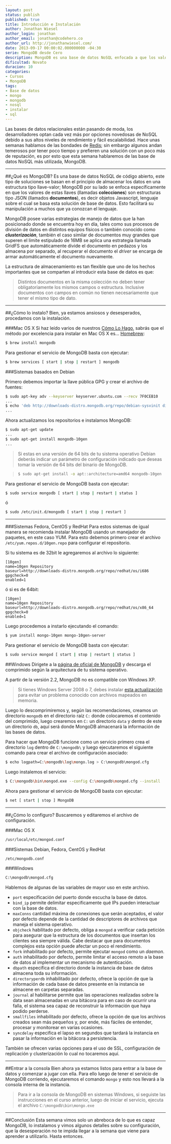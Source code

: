 ```yaml
---
layout: post
status: publish
published: true
title: Introducción e Instalación
author: Jonathan Wiesel
author_login: jonathan
author_email: jonathan@codehero.co
author_url: http://jonathanwiesel.com/
date: 2013-09-17 00:00:02.000000000 -04:30
serie: MongoDB desde Cero
description: MongoDB es una base de datos NoSQL enfocada a que los valores de las llaves (llamadas colecciones) son estructuras tipo JSON, es decir, objetos Javascript.
dificultad: Novato
duracion: 10
categories:
- Cursos
- MongoDB
tags:
- Base de datos
- mongo
- mongodb
- nosql
- instalar
- sql
---
```

Las bases de datos relacionales están pasando de moda, los desarrolladores optan cada vez más por opciones novedosas de NoSQL debido a sus altos niveles de rendimiento y fácil escalabilidad. Hace unas semanas hablamos de las bondades de [Redis](http://codehero.co/como-instalar-configurar-y-usar-redis/); sin embargo algunos andan temerosos por tener poco tiempo y prefieren una solución con un poco más de reputación, es por esto que esta semana hablaremos de las base de datos NoSQL más utilizada, MongoDB.

***
##¿Qué es MongoDB?
Es una base de datos NoSQL de código abierto, este tipo de soluciones se basan en el principio de almacenar los datos en una estructura tipo llave-valor; MongoDB por su lado se enfoca específicamente en que los valores de estas llaves (llamadas **colecciones**) son estructuras tipo JSON (llamados **documentos**), es decir objetos Javascript, lenguaje sobre el cual se basa esta solución de base de datos. Esto facilitará su manipulación a muchos que ya conozcan el lenguaje.

MongoDB posee varias estrategias de manejo de datos que la han posicionado donde se encuentra hoy en día, tales como sus procesos de división de datos en distintos equipos físicos o también conocido como ***clusterización***, también el caso similar de documentos muy grandes que superen el limite estipulado de 16MB se aplica una estrategia llamada GridFS que automáticamente divide el documento en pedazos y los almacena por separado, al recuperar el documento el *driver* se encarga de armar automáticamente el documento nuevamente.

La estructura de almacenamiento es tan flexible que uno de los hechos importantes que se comparten al introducir esta base de datos es que:

> Distintos documentos en la misma colección no deben tener obligatoriamente los mismos campos o estructura. Inclusive documentos con campos en común no tienen necesariamente que tener el mismo tipo de dato.

***
##¿Cómo lo instalo?
Bien, ya estamos ansiosos y desesperados, procedamos con la instalación.

###Mac OS X
Si haz leído varios de nuestros [Cómo Lo Hago](http://codehero.co/category/como-lo-hago/), sabrás que el método por excelencia para instalar en Mac OS X es… [Homebrew](http://codehero.co/como-lo-hago-instalar-homebrew/):

```sh
$ brew install mongodb
```

Para gestionar el servicio de MongoDB basta con ejecutar:

```sh
$ brew services [ start | stop | restart ] mongodb
```

###Sistemas basados en Debian

Primero debemos importar la llave pública GPG y crear el archivo de fuentes:

```sh
$ sudo apt-key adv --keyserver keyserver.ubuntu.com --recv 7F0CEB10
...
$ echo 'deb http://downloads-distro.mongodb.org/repo/debian-sysvinit dist 10gen' | sudo tee /etc/apt/sources.list.d/mongodb.list
...
```

Ahora actualizamos los repositorios e instalamos MongoDB:

```sh
$ sudo apt-get update
...
$ sudo apt-get install mongodb-10gen
...
```

> Si estas en una versión de 64 bits de tu sistema operativo Debian deberás indicar un parámetro de configuración indicado que deseas tomar la versión de 64 bits del binario de MongoDB.

> ```sh
> $ sudo apt-get install -o apt::architecture=amd64 mongodb-10gen
> ```


Para gestionar el servicio de MongoDB basta con ejecutar:

```sh
$ sudo service mongodb [ start | stop | restart | status ]
```

ó

```sh
$ sudo /etc/init.d/mongodb [ start | stop | restart ]
```

***

###Sistemas Fedora, CentOS y RedHat
Para estos sistemas de igual manera se recomienda instalar MongoDB usando un manejador de paquetes, en este caso YUM. Para esto debemos primero crear el archivo `/etc/yum.repos.d/10gen.repo` para configurar el repositorio.

Si tu sistema es de 32bit le agregaremos al archivo lo siguiente:

```
[10gen]
name=10gen Repository
baseurl=http://downloads-distro.mongodb.org/repo/redhat/os/i686
gpgcheck=0
enabled=1
```

ó si es de 64bit:

```
[10gen]
name=10gen Repository
baseurl=http://downloads-distro.mongodb.org/repo/redhat/os/x86_64
gpgcheck=0
enabled=1
```

Luego procedemos a instarlo ejecutando el comando:

```sh
$ yum install mongo-10gen mongo-10gen-server
```

Para gestionar el servicio de MongoDB basta con ejecutar:

```sh
$ sudo service mongod [ start | stop | restart | status ]
```

##Windows
Dirigete a la [página de oficial de MongoDB](http://www.mongodb.org/downloads) y descarga el comprimido según la arquitectura de tu sistema operativo.

A partir de la versión 2.2, MongoDB no es compatible con Windows XP.

> Si tienes Windows Server 2008 o 7, debes instalar [esta actualización](http://support.microsoft.com/kb/2731284) para evitar un problema conocido con archivos mapeados en memoria.

Luego lo descomprimiremos y, según las recomendaciones, creamos un directorio `mongodb` en el directorio raíz `C:` donde colocaremos el contenido del comprimido, luego crearemos en `C:` un directorio `data` y dentro de este un directorio `db`, aquí será donde MongoDB almacenará la información de las bases de datos.

Para hacer que MongoDB funcione como un servicio primero crea el directorio `log` dentro de `C:\mongodb\` y luego ejecutaremos el siguiente comando para crear el archivo de configuración asociado:

```sh
$ echo logpath=C:\mongodb\log\mongo.log > C:\mongodb\mongod.cfg
```

Luego instalemos el servicio:

```sh
$ C:\mongodb\bin\mongod.exe --config C:\mongodb\mongod.cfg --install
```

Ahora para gestionar el servicio de MongoDB basta con ejecutar:

```sh
$ net [ start | stop ] MongoDB
```

***



##¿Cómo lo configuro?
Buscaremos y editaremos el archivo de configuración.

###Mac OS X

```sh
/usr/local/etc/mongod.conf
```

###Sistemas Debian, Fedora, CentOS y RedHat

```sh
/etc/mongodb.conf
```

###Windows

```sh
C:\mongodb\mongod.cfg
```

Hablemos de algunas de las variables de mayor uso en este archivo.

* `port` especificación del puerto donde escucha la base de datos.
* `bind_ip` permite delimitar especificamente qué IPs pueden interactuar con la base de datos.
* `maxConns` cantidad máxima de conexiones que serán aceptados, el valor por defecto depende de la cantidad de descriptores de archivos que maneja el sistema operativo.
* `objcheck` habilitado por defecto, obliga a `mongod` a verificar cada petición para asegurar que la estructura de los documentos que insertan los clientes sea siempre válida. Cabe destacar que para documentos complejos esta opción puede afectar un poco el rendimiento.
* `fork` inhabilitado por defecto, permite ejecutar `mongod` como un *daemon*.
* `auth` inhabilitado por defecto, permite limitar el acceso remoto a la base de datos al implementar un mecanismo de autenticación.
* `dbpath` especifica el directorio donde la instancia de base de datos almacena toda su información.
* `directoryperdb` inhabilitado por defecto, ofrece la opción de que la información de cada base de datos presente en la instancia se almacene en carpetas separadas.
* `journal` al habilitarse permite que las operaciones realizadas sobre la data sean almacenadas en una bitácora para en caso de ocurrir una falla, el sistema sea capaz de reconstruir la información que haya podido perderse.
* `smallfiles` inhabilitado por defecto, ofrece la opción de que los archivos creados sean más pequeños y, por ende, más fáciles de entender, procesar y monitorear en varias ocasiones.
* `syncdelay` especifica el lapso en segundos que tardará la instancia en pasar la información en la bitácora a persistencia.

También se ofrecen varias opciones para el uso de SSL, configuración de replicación y clusterización lo cual no tocaremos aquí.
***

##Entrar a la consola
Bien ahora ya estamos listos para entrar a la base de datos y comenzar a jugar con ella. Para ello luego de tener el servicio de MongoDB corriendo, ejecutaremos el comando `mongo` y esto nos llevará a la consola interna de la instancia.

> Para ir a la consola de MongoDB en sistemas Windows, si seguiste las instrucciones en el curso anterior, luego de iniciar el servicio, ejecuta el archivo `C:\mongodb\bin\mongo.exe`

***
##Conclusión
Esta semana vimos solo un abreboca de lo que es capaz MongoDB, lo instalamos y vimos algunos detalles sobre su configuración, que la desesperación no te impida llegar a la semana que viene para aprender a utilizarlo. Hasta entonces.
